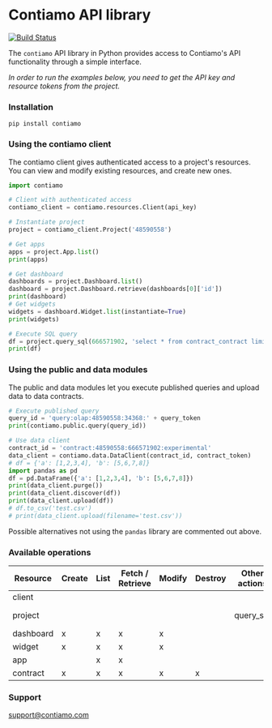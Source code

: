 # Contiamo API library

[![Build Status](https://travis-ci.org/contiamo/contiamo-client-python.svg?branch=master)](https://travis-ci.org/contiamo/contiamo-client-python)

The `contiamo` API library in Python provides access to Contiamo's API functionality through a simple interface.

_In order to run the examples below, you need to get the API key and resource tokens from the project._

### Installation

```
pip install contiamo
```

### Using the contiamo client

The contiamo client gives authenticated access to a project's resources. You can view and modify existing resources, and create new ones.

```python
import contiamo

# Client with authenticated access
contiamo_client = contiamo.resources.Client(api_key)

# Instantiate project
project = contiamo_client.Project('48590558')

# Get apps
apps = project.App.list()
print(apps)

# Get dashboard
dashboards = project.Dashboard.list()
dashboard = project.Dashboard.retrieve(dashboards[0]['id'])
print(dashboard)
# Get widgets
widgets = dashboard.Widget.list(instantiate=True)
print(widgets)

# Execute SQL query
df = project.query_sql(666571902, 'select * from contract_contract limit 1;')
print(df)
```

### Using the public and data modules

The public and data modules let you execute published queries and upload data to data contracts.

```python
# Execute published query
query_id = 'query:olap:48590558:34368:' + query_token
print(contiamo.public.query(query_id))

# Use data client
contract_id = 'contract:48590558:666571902:experimental'
data_client = contiamo.data.DataClient(contract_id, contract_token)
# df = {'a': [1,2,3,4], 'b': [5,6,7,8]}
import pandas as pd
df = pd.DataFrame({'a': [1,2,3,4], 'b': [5,6,7,8]})
print(data_client.purge())
print(data_client.discover(df))
print(data_client.upload(df))
# df.to_csv('test.csv')
# print(data_client.upload(filename='test.csv'))
```

Possible alternatives not using the `pandas` library are commented out above.

### Available operations

| Resource  | Create | List | Fetch / Retrieve | Modify | Destroy | Other actions | Child Resources |
| --------- | ------ | ---- | ---------------- | ------ | ------- | ------------- | --------------- |
| client    |        |      |                  |        |         |               | project         |
| project   |        |      |                  |        |         | query_sql     | app, dashboard  |
| dashboard | x      | x    | x                | x      |         |               | widget          |
| widget    | x      | x    | x                | x      |         |               |                 |
| app       |        | x    | x                |        |         |               | contract        |
| contract  | x      | x    | x                | x      | x       |               |                 |

### Support

support@contiamo.com
